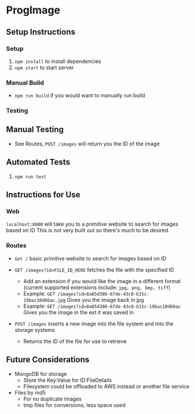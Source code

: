 # ProgImage
## Setup Instructions
### Setup
1. `npm install` to install dependencies
2. `npm start` to start server

### Manual Build
* `npm run build` if you would want to manually run build

### Testing
## Manual Testing
* See Routes, `POST /images` will return you the ID of the image

## Automated Tests
1. `npm run test`

## Instructions for Use
### Web
`localhost:8000` will take you to a primitive website to search for images based on ID
This is not very built out so there's much to be desired.

### Routes
* `Get /` basic primitive website to search for images based on ID

* `GET /images?id=FILE_ID_HERE` fetches the file with the specified ID
  * Add an extension if you would like the image in a different format (current supported extensions include: `jpg, png, bmp, tiff`)
  * Example: `GET /images?id=8a85d386-67de-43c8-b15c-19bac10d66ac.jpg` Gives you the image back in jpg
  * Example: `GET /images?id=8a85d386-67de-43c8-b15c-19bac10d66ac` Gives you the image in the ext it was saved in

* `POST /images` inserts a new image into the file system and into the storage systems
  * Returns the ID of the file for use to retrieve

## Future Considerations
* MongoDB for storage
  * Store the Key:Value for ID:FileDetails
  * Filesystem could be offloaded to AWS instead or another file service
* Files by md5
  * For no duplicate images
  * tmp files for conversions, less space used